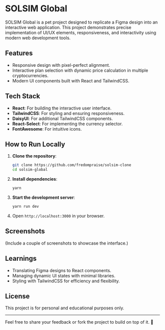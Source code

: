 # SOLSIM Global

SOLSIM Global is a pet project designed to replicate a Figma design into an interactive web application. This project demonstrates precise implementation of UI/UX elements, responsiveness, and interactivity using modern web development tools.

## Features

- Responsive design with pixel-perfect alignment.
- Interactive plan selection with dynamic price calculation in multiple cryptocurrencies.
- Modern UI components built with React and TailwindCSS.

## Tech Stack

- **React**: For building the interactive user interface.
- **TailwindCSS**: For styling and ensuring responsiveness.
- **DaisyUI**: For additional TailwindCSS components.
- **React-Select**: For implementing the currency selector.
- **FontAwesome**: For intuitive icons.

## How to Run Locally

1. **Clone the repository**:

   ```bash
   git clone https://github.com/fredompraise/solsim-clone
   cd solsim-global
   ```

2. **Install dependencies**:

   ```bash
   yarn
   ```

3. **Start the development server**:

   ```bash
   yarn run dev
   ```

4. Open `http://localhost:3000` in your browser.

## Screenshots

(Include a couple of screenshots to showcase the interface.)

## Learnings

- Translating Figma designs to React components.
- Managing dynamic UI states with minimal libraries.
- Styling with TailwindCSS for efficiency and flexibility.

## License

This project is for personal and educational purposes only.

---

Feel free to share your feedback or fork the project to build on top of it. 🚀
